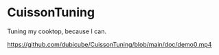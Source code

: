 # CuissonTuning
Tuning my cooktop, because I can.


https://github.com/dubicube/CuissonTuning/blob/main/doc/demo0.mp4